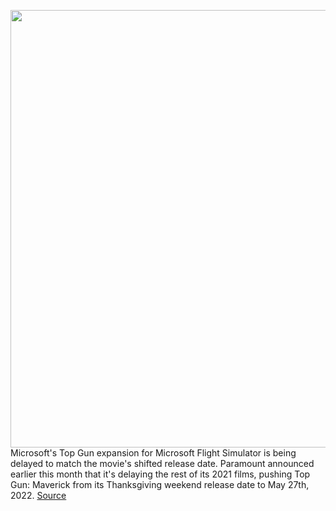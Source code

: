 <img src='https://cdn.vox-cdn.com/thumbor/yzhjAOEW7DhxV-Q3MXwWMLH2y8k=/0x0:1920x1080/1200x800/filters:focal(807x387:1113x693)/cdn.vox-cdn.com/uploads/chorus_image/image/69821438/Microsoft_Flight_Simulator_Top_Gun_01_Header.0.jpg' width='700px' /><br/>
Microsoft's Top Gun expansion for Microsoft Flight Simulator is being delayed to match the movie's shifted release date. Paramount announced earlier this month that it's delaying the rest of its 2021 films, pushing Top Gun: Maverick from its Thanksgiving weekend release date to May 27th, 2022.
<a href='https://www.theverge.com/2021/9/6/22659273/microsoft-flight-simulator-top-gun-expansion-delayed-2022'> Source <a/>